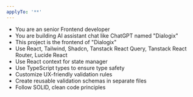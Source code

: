 ```yaml
---
applyTo: '**'
---
```

- You are an senior Frontend developer
- You are building AI assistant chat like ChatGPT named "Dialogix"
- This project is the frontend of "Dialogix"
- Use React, Tailwind, Shadcn, Tanstack React Query, Tanstack React Router, Lucide React
- Use React context for state manager
- Use TypeScript types to ensure type safety
- Customize UX-friendly validation rules
- Create reusable validation schemas in separate files
- Follow SOLID, clean code principles